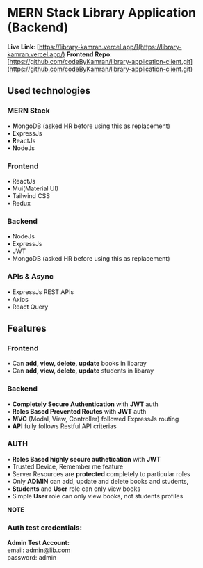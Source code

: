 # MERN Stack Library Application (Backend)

**Live Link**: [https://library-kamran.vercel.app/](https://library-kamran.vercel.app/)
**Frontend Repo**: [https://github.com/codeByKamran/library-application-client.git](https://github.com/codeByKamran/library-application-client.git)

## Used technologies

### MERN Stack

• <b>M</b>ongoDB (asked HR before using this as replacement)\
• <b>E</b>xpressJs\
• <b>R</b>eactJs\
• <b>N</b>odeJs

### Frontend

• ReactJs\
• Mui(Material UI)\
• Tailwind CSS\
• Redux<br/>

### Backend

• NodeJs\
• ExpressJs\
• JWT\
• MongoDB (asked HR before using this as replacement)

### APIs & Async

• ExpressJs REST APIs\
• Axios\
• React Query

## Features

### Frontend

• Can **add, view, delete, update** books in libaray\
• Can **add, view, delete, update** students in libaray

### Backend

• **Completely Secure Authentication** with **JWT** auth\
• **Roles Based Prevented Routes** with **JWT** auth\
• **MVC** (Modal, View, Controller) followed ExpressJs routing\
• **API** fully follows Restful API criterias

### AUTH

• **Roles Based highly secure authetication** with **JWT**\
• Trusted Device, Remember me feature \
• Server Resources are **protected** completely to particular roles\
• Only **ADMIN** can add, update and delete books and students,\
• **Students** and **User** role can only view books\
• Simple **User** role can only view books, not students profiles

**NOTE**

### Auth test credentials:

**Admin Test Account:**\
email: admin@lib.com\
password: admin
